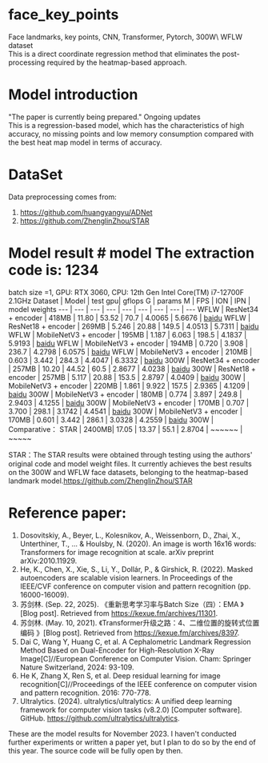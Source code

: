 # face_key_points
Face landmarks, key points, CNN, Transformer, Pytorch, 300W\ WFLW dataset    
This is a direct coordinate regression method that eliminates the post-processing required by the heatmap-based approach.
# Model introduction
"The paper is currently being prepared." Ongoing updates  
This is a regression-based model, which has the characteristics of high accuracy, no missing points and low memory consumption compared with the best heat map model in terms of accuracy.

# DataSet
Data preprocessing comes from: 
1. https://github.com/huangyangyu/ADNet
2. https://github.com/ZhenglinZhou/STAR

# Model result # model The extraction code is: 1234
batch size =1, GPU: RTX 3060,  CPU: 12th Gen Intel Core(TM) i7-12700F 2.1GHz
Dataset | Model | test gpu| gflops G | params M | FPS  | ION | IPN | model weights 
--- | --- | --- | --- | --- | --- | --- | --- | --- 
WFLW | ResNet34    + encoder | 418MB | 11.80 | 53.52 | 70.7  | 4.0065 | 5.6676 | [baidu](https://pan.baidu.com/s/1_eJ-h2f8McT4FLbvYOblZw)
WFLW | ResNet18    + encoder | 269MB | 5.246 | 20.88 | 149.5 | 4.0513 | 5.7311 | [baidu](https://pan.baidu.com/s/1OXZunG99sPmfzkh_wWPdlg)
WFLW | MobileNetV3 + encoder | 195MB | 1.187 | 6.063 | 198.5 | 4.1837 | 5.9193 | [baidu](https://pan.baidu.com/s/1sRGdWvxnCBm6a_ETL9o2vA)
WFLW | MobileNetV3 + encoder | 194MB | 0.720 | 3.908 | 236.7 | 4.2798 | 6.0575 | [baidu](https://pan.baidu.com/s/1cxT5pok8B3p14fVLbmYCLw)
WFLW | MobileNetV3 + encoder | 210MB | 0.603 | 3.442 | 284.3 | 4.4047 | 6.3332 | [baidu](https://pan.baidu.com/s/12eBRv9EnsFYGSWK06BAxqw)
300W | ResNet34    + encoder | 257MB | 10.20 | 44.52 | 60.5  | 2.8677 | 4.0238 | [baidu]()
300W | ResNet18    + encoder | 257MB | 5.117 | 20.88 | 153.5 | 2.8797 | 4.0409 | [baidu](https://pan.baidu.com/s/1NAxkBTTMxx4meAk2Ao54pw)
300W | MobileNetV3 + encoder | 220MB | 1.861 | 9.922 | 157.5 | 2.9365 | 4.1209 | [baidu](https://pan.baidu.com/s/1vYoox7kgyh9rY2RF4IUavg)
300W | MobileNetV3 + encoder | 180MB | 0.774 | 3.897 | 249.8 | 2.9403 | 4.1255 | [baidu](https://pan.baidu.com/s/1qey_OruuDY17mo97n5Nhk)
300W | MobileNetV3 + encoder | 170MB | 0.707 | 3.700 | 298.1 | 3.1742 | 4.4541 | [baidu](https://pan.baidu.com/s/1PakB77oi4r0LAHKuIsQluA)
300W | MobileNetV3 + encoder | 170MB | 0.601 | 3.442 | 286.1 | 3.0328 | 4.2559 | [baidu](https://pan.baidu.com/s/1AGtCWIn2nU6xX7nOcwRUwQ)
300W | Comparative：  STAR   | 2400MB| 17.05 | 13.37 | 55.1  | 2.8704 | ~~~~~~ | ~~~~~


STAR：The STAR results were obtained through testing using the authors' original code and model weight files.
It currently achieves the best results on the 300W and WFLW face datasets, belonging to the heatmap-based landmark model.https://github.com/ZhenglinZhou/STAR



# Reference paper:
1. Dosovitskiy, A., Beyer, L., Kolesnikov, A., Weissenborn, D., Zhai, X., Unterthiner, T., ... & Houlsby, N. (2020). An image is worth 16x16 words: Transformers for image recognition at scale. arXiv preprint arXiv:2010.11929.   
2. He, K., Chen, X., Xie, S., Li, Y., Dollár, P., & Girshick, R. (2022). Masked autoencoders are scalable vision learners. In Proceedings of the IEEE/CVF conference on computer vision and pattern recognition (pp. 16000-16009).   
3. 苏剑林. (Sep. 22, 2025). 《重新思考学习率与Batch Size（四）：EMA 》[Blog post]. Retrieved from https://kexue.fm/archives/11301.   
4. 苏剑林. (May. 10, 2021). 《Transformer升级之路：4、二维位置的旋转式位置编码 》[Blog post]. Retrieved from https://kexue.fm/archives/8397.   
5. Dai C, Wang Y, Huang C, et al. A Cephalometric Landmark Regression Method Based on Dual-Encoder for High-Resolution X-Ray Image[C]//European Conference on Computer Vision. Cham: Springer Nature Switzerland, 2024: 93-109.   
6. He K, Zhang X, Ren S, et al. Deep residual learning for image recognition[C]//Proceedings of the IEEE conference on computer vision and pattern recognition. 2016: 770-778.   
7. Ultralytics. (2024). ultralytics/ultralytics: A unified deep learning framework for computer vision tasks (v8.2.0) [Computer software]. GitHub. https://github.com/ultralytics/ultralytics.    


These are the model results for November 2023. I haven't conducted further experiments or written a paper yet, but I plan to do so by the end of this year.
The source code will be fully open by then.





